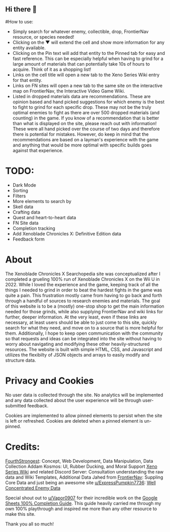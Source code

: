 ## Hi there 👋
#How to use:
- Simply search for whatever enemy, collectible, drop, FrontierNav resource, or species needed!
- Clicking on the ▼ will extend the cell and show more information for any entity available.
- Clicking on the Pin text will add that entity to the Pinned tab for easy and fast reference. This can be especially helpful when having to grind for a large amount of materials that can potentially take 10s of hours to acquire. Think of it as a shopping list!
- Links on the cell title will open a new tab to the Xeno Series Wiki entry for that entity.
- Links on FN sites will open a new tab to the same site on the interactive map on FrontierNav, the Interactive Video Game Wiki.
- Listed in dropped materials data are recommendations. These are opinion based and hand picked suggestions for which enemy is the best to fight to grind for each specific drop. These may not be the truly optimal enemies to fight as there are over 500 dropped materials (and counting) in the game. If you know of a recommendation that is better than what is displayed on the site, please reach out with information! These were all hand picked over the course of two days and therefore there is potential for mistakes. However, do keep in mind that the recommendations are based on a layman's experience with the game and anything that would be more optimal with specific builds goes against that experience.

# TODO:
- Dark Mode
- Sorting
- Filters
- More elements to search by
- Skell data
- Crafting data
- Quest and heart-to-heart data
- FN Site data
- Completion tracking
- Add Xenoblade Chronicles X: Definitive Edition data
- Feedback form

# About
The Xenoblade Chronicles X Searchopedia site was conceptualized after I completed a grueling 100% run of Xenoblade Chronicles X on the Wii U in 2022. While I loved the experience and the game, keeping track of all the things I needed to grind in order to beat the hardest fights in the game was quite a pain. This frustration mostly came from having to go back and forth through a handful of sources to research enemies and materials. The goal of this website is to be a (mostly) one-stop shop to get the main information needed for those grinds, while also supplying FrontierNav and wiki links for further, deeper information. At the very least, even if these links are necessary, at least users should be able to just come to this site, quickly search for what they need, and move on to a source that is more helpful for them. Additionally, I hope to keep open communication with the community so that requests and ideas can be integrated into the site without having to worry about navigating and modifying these other heavily-structured resources. The website is built with simple HTML, CSS, and Javascript and utilizes the flexibilty of JSON objects and arrays to easily modify and structure data.

# Privacy and Cookies
No user data is collected through the site. No analytics will be implemented and any data collected about the user experience will be through user-submitted feedback.

Cookies are implemented to allow pinned elements to persist when the site is left or refreshed. Cookies are deleted when a pinned element is un-pinned.

# Credits:
[FourthStrongest](https://fourthstrongest.github.io/): Concept, Web Development, Data Manipulation, Data Collection
Addam Kosmos: UI, Rubber Ducking, and Moral Support
[Xeno Series Wiki](https://www.xenoserieswiki.org/wiki/Main_Page) and related Discord Server: Consultation understanding the raw data and Wiki Templates, Additional Data
Jahed from [FrontierNav](https://frontiernav.net/wiki/xenoblade-chronicles-x): Suppling Core Data and just being an awesome site
[u/ExpressPumpkin7736](https://www.reddit.com/r/XenobladeChroniclesX/comments/s70gjt/xcx_player_guides_complete_enemy_information_and/): [Well Concentrated Enemy Data](https://docs.google.com/spreadsheets/d/1m5kKS_69chohllO4r5xaP3_aMKbwmxeOMQq7CMhVyLc/edit?gid=0#gid=0)

Special shout out to [u/Vapor0907](https://www.reddit.com/r/XenobladeChroniclesX/comments/104yfgw/the_ultimate_100_guide/) for their incredible work on the [Google Sheets 100% Completion Guide](https://docs.google.com/spreadsheets/d/12WOSrIc5NIFiywWcukl1ADoXuTuboEXEJe8CNi9Jlr4/edit?gid=1284138622#gid=1284138622). This guide heavily carried me through my own 100% playthrough and inspired me more than any other resource to make this site.

Thank you all so much!